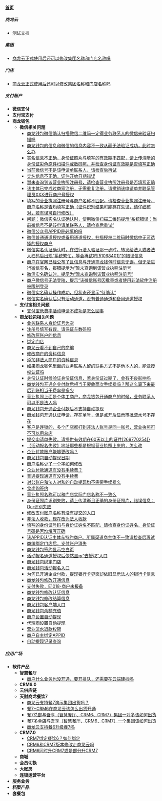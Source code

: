 
#### [首页](?file=home-首页)

##### 商龙云
- [测试文档](?file=003-商龙云/001-测试文档 "测试文档")

##### 集团
- [商龙云正式使用后还可以修改集团名称和门店名称吗](?file=004-集团/1-商龙云正式使用后还可以修改集团名称和门店名称吗 "商龙云正式使用后还可以修改集团名称和门店名称吗")

##### 门店
- [商龙云正式使用后还可以修改集团名称和门店名称吗](?file=005-门店/1-商龙云正式使用后还可以修改集团名称和门店名称吗 "商龙云正式使用后还可以修改集团名称和门店名称吗")

##### 支付账户
- **微信支付**
- **支付宝支付**
- **商龙钱包**
    - **微信相关问题**
        - [商龙钱包微信确认扫描微信二维码一定得业务联系人的微信来验证扫描吗](?file=006-支付账户/003-商龙钱包/001-微信相关问题/001-商龙钱包微信确认扫描微信二维码一定得业务联系人的微信来验证扫描吗 "商龙钱包微信确认扫描微信二维码一定得业务联系人的微信来验证扫描吗")
        - [商龙钱包的信息和微信的信息内容不一致从而无法验证成功，此时怎么办](?file=006-支付账户/003-商龙钱包/001-微信相关问题/002-商龙钱包的信息和微信的信息内容不一致从而无法验证成功，此时怎么办 "商龙钱包的信息和微信的信息内容不一致从而无法验证成功，此时怎么办")
        - [实名信息不正确，身份证照片与填写的有效期不匹配，请上传清晰的身份证彩色原件扫描件或数码照，并检查身份证有效期是否填写正确](?file=006-支付账户/003-商龙钱包/001-微信相关问题/003-实名信息不正确，身份证照片与填写的有效期不匹配，请上传清晰的身份证彩色原件扫描件或数码照，并检查身份证有效期是否填写正确 "实名信息不正确，身份证照片与填写的有效期不匹配，请上传清晰的身份证彩色原件扫描件或数码照，并检查身份证有效期是否填写正确")
        - [当前微信号不是该申请单联系人，请检查后再试](?file=006-支付账户/003-商龙钱包/001-微信相关问题/004-当前微信号不是该申请单联系人，请检查后再试 "当前微信号不是该申请单联系人，请检查后再试")
        - [实名信息不正确，证件开始日期错误](?file=006-支付账户/003-商龙钱包/001-微信相关问题/005-实名信息不正确，证件开始日期错误 "实名信息不正确，证件开始日期错误")
        - [暂未查询到该营业执照注册号，请检查营业执照注册号是否填写正确](?file=006-支付账户/003-商龙钱包/001-微信相关问题/006-暂未查询到该营业执照注册号，请检查营业执照注册号是否填写正确 "暂未查询到该营业执照注册号，请检查营业执照注册号是否填写正确")
        - [该主体已完成过商家注册，无需重复注册，请撤销该申请单并联系管理员XXX进行商户号授权](?file=006-支付账户/003-商龙钱包/001-微信相关问题/007-该主体已完成过商家注册，无需重复注册，请撤销该申请单并联系管理员XXX进行商户号授权 "该主体已完成过商家注册，无需重复注册，请撤销该申请单并联系管理员XXX进行商户号授权")
        - [填写的营业执照注册号与商户名称不匹配，请检查营业执照注册号、商户名称是否均填写正确（证件识别结果可能存在失误，请仔细核对，若有误可自行修改）](?file=006-支付账户/003-商龙钱包/001-微信相关问题/008-填写的营业执照注册号与商户名称不匹配，请检查营业执照注册号、商户名称是否均填写正确（证件识别结果可能存在失误，请仔细核对，若有误可自行修改） "填写的营业执照注册号与商户名称不匹配，请检查营业执照注册号、商户名称是否均填写正确（证件识别结果可能存在失误，请仔细核对，若有误可自行修改）")
        - [问题：微信实名认证确认时，使用微信扫描二维码提示“系统错误：当前微信号不是该申请单联系人，请检查后重试”](?file=006-支付账户/003-商龙钱包/001-微信相关问题/015-问题：微信实名认证确认时，使用微信扫描二维码提示“系统错误：当前微信号不是该申请单联系人，请检查后重试” "问题：微信实名认证确认时，使用微信扫描二维码提示“系统错误：当前微信号不是该申请单联系人，请检查后重试”")
        - [微信公众号APPID是必填的吗](?file=006-支付账户/003-商龙钱包/001-微信相关问题/025-微信公众号APPID是必填的吗 "微信公众号APPID是必填的吗")
        - [微信普通通道授权或备用通道授权，扫描授权二维码时微信中无可选择的授权商户](?file=006-支付账户/003-商龙钱包/001-微信相关问题/028-微信普通通道授权或备用通道授权，扫描授权二维码时微信中无可选择的授权商户 "微信普通通道授权或备用通道授权，扫描授权二维码时微信中无可选择的授权商户")
        - [微信实名认证确认时，在进行法人验证那一步时，转发给法人或者法人扫码后出现“系统繁忙，等会再试吧&#91;51068401&#93;”的错误信息](?file=006-支付账户/003-商龙钱包/001-微信相关问题/029-微信实名认证确认时，在进行法人验证那一步时，转发给法人或者法人扫码后出现“系统繁忙，等会再试吧&#91;51068401&#93;”的错误信息 "微信实名认证确认时，在进行法人验证那一步时，转发给法人或者法人扫码后出现“系统繁忙，等会再试吧&#91;51068401&#93;”的错误信息")
        - [商户在官网已经公布了且信息与开通商龙钱包时信息无误，但无法进行微信实名，报错提示为“暂未查询到该营业执照注册号](?file=006-支付账户/003-商龙钱包/001-微信相关问题/030-商户在官网已经公布了且信息与开通商龙钱包时信息无误，但无法进行微信实名，报错提示为“暂未查询到该营业执照注册号 "商户在官网已经公布了且信息与开通商龙钱包时信息无误，但无法进行微信实名，报错提示为“暂未查询到该营业执照注册号")
        - [微信实名确认时，提示为“暂未查询到该营业执照注册号”](?file=006-支付账户/003-商龙钱包/001-微信相关问题/031-微信实名确认时，提示为“暂未查询到该营业执照注册号” "微信实名确认时，提示为“暂未查询到该营业执照注册号”")
        - [商户微信号无法登陆，提示“该微信账号因批量或者使用非法软件注册被限制登录](?file=006-支付账户/003-商龙钱包/001-微信相关问题/033-商户微信号无法登陆，提示“该微信账号因批量或者使用非法软件注册被限制登录 "商户微信号无法登陆，提示“该微信账号因批量或者使用非法软件注册被限制登录")
        - [微信实名确认操作成功，但状态还显示“待确认”](?file=006-支付账户/003-商龙钱包/001-微信相关问题/034-微信实名确认操作成功，但状态还显示“待确认” "微信实名确认操作成功，但状态还显示“待确认”")
        - [微信实名确认后只有活动通道，没有普通通道和备用通道授权](?file=006-支付账户/003-商龙钱包/001-微信相关问题/035-微信实名确认后只有活动通道，没有普通通道和备用通道授权 "微信实名确认后只有活动通道，没有普通通道和备用通道授权")
    - **支付宝相关问题**
        - [支付宝低费率活动申请不成功是怎么回事](?file=006-支付账户/003-商龙钱包/002-支付宝相关问题/001-支付宝低费率活动申请不成功是怎么回事 "支付宝低费率活动申请不成功是怎么回事")
    - **商龙钱包相关问题**
        - [业务联系人身份证号为空](?file=006-支付账户/003-商龙钱包/003-商龙钱包相关问题/001-业务联系人身份证号为空 "业务联系人身份证号为空")
        - [注册号填写有误，请保证与数码照](?file=006-支付账户/003-商龙钱包/003-商龙钱包相关问题/002-注册号填写有误，请保证与数码照 "注册号填写有误，请保证与数码照")
        - [修改原账户的信息](?file=006-支付账户/003-商龙钱包/003-商龙钱包相关问题/003-修改原账户的信息 "修改原账户的信息")
        - [绑定门店](?file=006-支付账户/003-商龙钱包/003-商龙钱包相关问题/004-绑定门店 "绑定门店")
        - [商龙云看不到自己的商编](?file=006-支付账户/003-商龙钱包/003-商龙钱包相关问题/005-商龙云看不到自己的商编 "商龙云看不到自己的商编")
        - [修改商户的资料信息](?file=006-支付账户/003-商龙钱包/003-商龙钱包相关问题/006-修改商户的资料信息 "修改商户的资料信息")
        - [添加非法人商户的资料信息](?file=006-支付账户/003-商龙钱包/003-商龙钱包相关问题/007-添加非法人商户的资料信息 "添加非法人商户的资料信息")
        - [如果商龙钱包里面的业务联系人留的联系方式不是他本人的，能做授权认证吗](?file=006-支付账户/003-商龙钱包/003-商龙钱包相关问题/008-如果商龙钱包里面的业务联系人留的联系方式不是他本人的，能做授权认证吗 "如果商龙钱包里面的业务联系人留的联系方式不是他本人的，能做授权认证吗")
        - [身份认证时候验证身份证信息，若身份证过期了，会有不良影响吗](?file=006-支付账户/003-商龙钱包/003-商龙钱包相关问题/009-身份认证时候验证身份证信息，若身份证过期了，会有不良影响吗 "身份认证时候验证身份证信息，若身份证过期了，会有不良影响吗")
        - [商龙钱包开通企业付款后相当于要收两次手续费吗？那这么算下来最后到账相当于费率是多少](?file=006-支付账户/003-商龙钱包/003-商龙钱包相关问题/010-商龙钱包开通企业付款后相当于要收两次手续费吗？那这么算下来最后到账相当于费率是多少 "商龙钱包开通企业付款后相当于要收两次手续费吗？那这么算下来最后到账相当于费率是多少")
        - [营业执照上面是个体工商户，商龙钱包开通商户的时候，业务联系人可以不是法人吗](?file=006-支付账户/003-商龙钱包/003-商龙钱包相关问题/011-营业执照上面是个体工商户，商龙钱包开通商户的时候，业务联系人可以不是法人吗 "营业执照上面是个体工商户，商龙钱包开通商户的时候，业务联系人可以不是法人吗")
        - [商龙钱包开通企业付款后不支持自动提现](?file=006-支付账户/003-商龙钱包/003-商龙钱包相关问题/012-商龙钱包开通企业付款后不支持自动提现 "商龙钱包开通企业付款后不支持自动提现")
        - [商龙钱包开通认证申请，存在单号，但是点开后显示审批流水号不存在](?file=006-支付账户/003-商龙钱包/003-商龙钱包相关问题/013-商龙钱包开通认证申请，存在单号，但是点开后显示审批流水号不存在 "商龙钱包开通认证申请，存在单号，但是点开后显示审批流水号不存在")
        - [客户是连锁的，多个门店都打到非法人账号是同一账号，营业执照可不可以用总店](?file=006-支付账户/003-商龙钱包/003-商龙钱包相关问题/014-客户是连锁的，多个门店都打到非法人账号是同一账号，营业执照可不可以用总店 "客户是连锁的，多个门店都打到非法人账号是同一账号，营业执照可不可以用总店")
        - [提交申请单失败，请提供有效期在60天以上的证件&#91;269770254&#93;}](?file=006-支付账户/003-商龙钱包/003-商龙钱包相关问题/015-提交申请单失败，请提供有效期在60天以上的证件&#91;269770254&#93;} "提交申请单失败，请提供有效期在60天以上的证件&#91;269770254&#93;}")
        - [【活动报名失败】地址那些都是根据营业执照上来的，怎么改](?file=006-支付账户/003-商龙钱包/003-商龙钱包相关问题/016-【活动报名失败】地址那些都是根据营业执照上来的，怎么改 "【活动报名失败】地址那些都是根据营业执照上来的，怎么改")
        - [企业付款账户能够更改吗？](?file=006-支付账户/003-商龙钱包/003-商龙钱包相关问题/017-企业付款账户能够更改吗？ "企业付款账户能够更改吗？")
        - [商龙钱包自动提现日期](?file=006-支付账户/003-商龙钱包/003-商龙钱包相关问题/018-商龙钱包自动提现日期 "商龙钱包自动提现日期")
        - [商户名称少了一个字如何修改](?file=006-支付账户/003-商龙钱包/003-商龙钱包相关问题/019-商户名称少了一个字如何修改 "商户名称少了一个字如何修改")
        - [企业付款通道有没有手续费？](?file=006-支付账户/003-商龙钱包/003-商龙钱包相关问题/020-企业付款通道有没有手续费？ "企业付款通道有没有手续费？")
        - [普通提现通道有没有手续费](?file=006-支付账户/003-商龙钱包/003-商龙钱包相关问题/021-普通提现通道有没有手续费 "普通提现通道有没有手续费")
        - [对公账户和法人对私的自动提现均不需要手续费么](?file=006-支付账户/003-商龙钱包/003-商龙钱包相关问题/022-对公账户和法人对私的自动提现均不需要手续费么 "对公账户和法人对私的自动提现均不需要手续费么")
        - [食尚购签约](?file=006-支付账户/003-商龙钱包/003-商龙钱包相关问题/023-食尚购签约 "食尚购签约")
        - [营业执照名称可以和门店实际门店名称不一致么](?file=006-支付账户/003-商龙钱包/003-商龙钱包相关问题/024-营业执照名称可以和门店实际门店名称不一致么 "营业执照名称可以和门店实际门店名称不一致么")
        - [身份证照片识别失败，请上传清晰且正确的身份证照片，错误信息：Ocr识别失败](?file=006-支付账户/003-商龙钱包/003-商龙钱包相关问题/025-身份证照片识别失败，请上传清晰且正确的身份证照片，错误信息：Ocr识别失败 "身份证照片识别失败，请上传清晰且正确的身份证照片，错误信息：Ocr识别失败")
        - [修改支付账户名称有没有提交的入口](?file=006-支付账户/003-商龙钱包/003-商龙钱包相关问题/026-修改支付账户名称有没有提交的入口 "修改支付账户名称有没有提交的入口")
        - [非法人收款，现在改为法人收款](?file=006-支付账户/003-商龙钱包/003-商龙钱包相关问题/027-非法人收款，现在改为法人收款 "非法人收款，现在改为法人收款")
        - [填写的身份证号码与身份证姓名不匹配，请检查身份证姓名、身份证号码是否均填写正确](?file=006-支付账户/003-商龙钱包/003-商龙钱包相关问题/028-填写的身份证号码与身份证姓名不匹配，请检查身份证姓名、身份证号码是否均填写正确 "填写的身份证号码与身份证姓名不匹配，请检查身份证姓名、身份证号码是否均填写正确")
        - [该APPID认证主体与特约商户、所属渠道商主体不一致请检查后再试](?file=006-支付账户/003-商龙钱包/003-商龙钱包相关问题/029-该APPID认证主体与特约商户、所属渠道商主体不一致请检查后再试 "该APPID认证主体与特约商户、所属渠道商主体不一致请检查后再试")
        - [商编绑定门店后，支付账户消失](?file=006-支付账户/003-商龙钱包/003-商龙钱包相关问题/030-商编绑定门店后，支付账户消失 "商编绑定门店后，支付账户消失")
        - [商龙钱包签约显示空白页](?file=006-支付账户/003-商龙钱包/003-商龙钱包相关问题/031-商龙钱包签约显示空白页 "商龙钱包签约显示空白页")
        - [活动报名通道授权后依然显示“去授权”入口](?file=006-支付账户/003-商龙钱包/003-商龙钱包相关问题/032-活动报名通道授权后依然显示“去授权”入口 "活动报名通道授权后依然显示“去授权”入口")
        - [商龙钱包绑定门店](?file=006-支付账户/003-商龙钱包/003-商龙钱包相关问题/033-商龙钱包绑定门店 "商龙钱包绑定门店")
        - [商龙钱包活动报名入口](?file=006-支付账户/003-商龙钱包/003-商龙钱包相关问题/034-商龙钱包活动报名入口 "商龙钱包活动报名入口")
        - [为何已开通企业付款，提现银行卡界面却依旧显示法人的银行卡信息](?file=006-支付账户/003-商龙钱包/003-商龙钱包相关问题/035-为何已开通企业付款，提现银行卡界面却依旧显示法人的银行卡信息 "为何已开通企业付款，提现银行卡界面却依旧显示法人的银行卡信息")
        - [商龙钱包修改开通信息](?file=006-支付账户/003-商龙钱包/003-商龙钱包相关问题/036-商龙钱包修改开通信息 "商龙钱包修改开通信息")
        - [支付失败，E1018-商户未报备](?file=006-支付账户/003-商龙钱包/003-商龙钱包相关问题/037-支付失败，E1018-商户未报备 "支付失败，E1018-商户未报备")
        - [商龙钱包修改认证信息](?file=006-支付账户/003-商龙钱包/003-商龙钱包相关问题/038-商龙钱包修改认证信息 "商龙钱包修改认证信息")
        - [商龙钱包修改结算信息](?file=006-支付账户/003-商龙钱包/003-商龙钱包相关问题/039-商龙钱包修改结算信息 "商龙钱包修改结算信息")
        - [商龙钱包客户端入口](?file=006-支付账户/003-商龙钱包/003-商龙钱包相关问题/040-商龙钱包客户端入口 "商龙钱包客户端入口")
        - [商龙钱包余额充值](?file=006-支付账户/003-商龙钱包/003-商龙钱包相关问题/041-商龙钱包余额充值 "商龙钱包余额充值")
        - [商户设置自动提现](?file=006-支付账户/003-商龙钱包/003-商龙钱包相关问题/042-商户设置自动提现 "商户设置自动提现")
        - [代理商设置自动提现](?file=006-支付账户/003-商龙钱包/003-商龙钱包相关问题/043-代理商设置自动提现 "代理商设置自动提现")
        - [营业流水退款权限](?file=006-支付账户/003-商龙钱包/003-商龙钱包相关问题/044-营业流水退款权限 "营业流水退款权限")
        - [商户自主绑定APPID](?file=006-支付账户/003-商龙钱包/003-商龙钱包相关问题/045-商户自主绑定APPID "商户自主绑定APPID")
        - [自动提现记录查询](?file=006-支付账户/003-商龙钱包/003-商龙钱包相关问题/046-自动提现记录查询 "自动提现记录查询")

##### 应用广场
- **软件产品**
    - **智慧餐厅**
        - [商户什么业务也没开通，要开排队，还需要在云端建档吗](?file=007-应用广场/1-软件产品/1-智慧餐厅/1-商户什么业务也没开通，要开排队，还需要在云端建档吗 "商户什么业务也没开通，要开排队，还需要在云端建档吗")
    - **CRM6.0**
    - **云供应链**
    - **天财商龙餐饮7**
        - [商龙云支持餐7演示集团出货吗？](?file=007-应用广场/1-软件产品/4-天财商龙餐饮7/1-商龙云支持餐7演示集团出货吗？ "商龙云支持餐7演示集团出货吗？")
        - [餐7+CRM6在商龙云该怎么出货开通](?file=007-应用广场/1-软件产品/4-天财商龙餐饮7/2-餐7+CRM6在商龙云该怎么出货开通 "餐7+CRM6在商龙云该怎么出货开通")
        - [餐7总部与吾享（智慧餐厅、CRM6、CRM7）集团一对多该如何出货](?file=007-应用广场/1-软件产品/4-天财商龙餐饮7/3-餐7总部与吾享（智慧餐厅、CRM6、CRM7）集团一对多该如何出货 "餐7总部与吾享（智慧餐厅、CRM6、CRM7）集团一对多该如何出货")
        - [餐7多单店与吾享（智慧餐厅、CRM6、CRM7）一个集团该如何出货](?file=007-应用广场/1-软件产品/4-天财商龙餐饮7/4-餐7多单店与吾享（智慧餐厅、CRM6、CRM7）一个集团该如何出货 "餐7多单店与吾享（智慧餐厅、CRM6、CRM7）一个集团该如何出货")
        - [商龙云支持餐6升级餐7吗](?file=007-应用广场/1-软件产品/4-天财商龙餐饮7/5-商龙云支持餐6升级餐7吗 "商龙云支持餐6升级餐7吗")
    - **CRM7.0**
        - [CRM7绑定餐饮6？如何绑定](?file=007-应用广场/1-软件产品/5-CRM7.0/1-CRM7绑定餐饮6？如何绑定 "CRM7绑定餐饮6？如何绑定")
        - [CRM6和CRM7版本修改走商龙云吗](?file=007-应用广场/1-软件产品/5-CRM7.0/2-CRM6和CRM7版本修改走商龙云吗 "CRM6和CRM7版本修改走商龙云吗")
        - [CRM6同时升CRM7或是部分升CRM7](?file=007-应用广场/1-软件产品/5-CRM7.0/3-CRM6同时升CRM7或是部分升CRM7 "CRM6同时升CRM7或是部分升CRM7")
    - **商城**
    - **会员切换**
    - **大账房**
    - **连锁运营平台**
- **服务业务**
- **档案产品**
- **套餐包**
